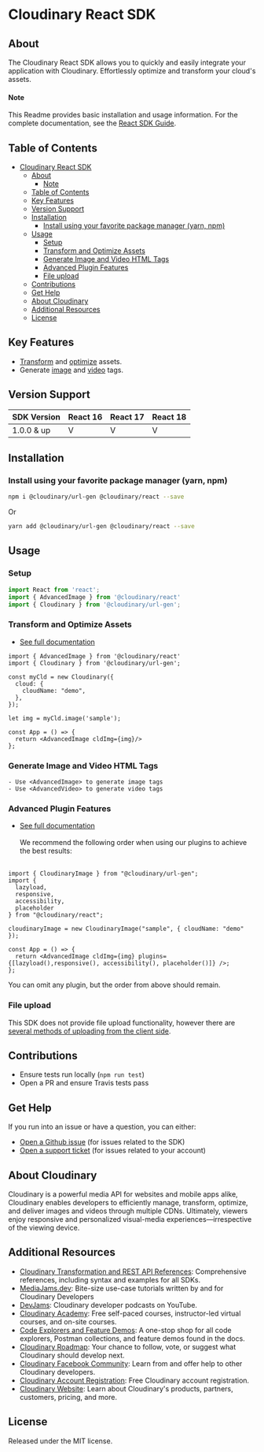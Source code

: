 Cloudinary React SDK
=========================
## About
The Cloudinary React SDK allows you to quickly and easily integrate your application with Cloudinary.
Effortlessly optimize and transform your cloud's assets.

#### Note
This Readme provides basic installation and usage information.
For the complete documentation, see the [React SDK Guide](https://cloudinary.com/documentation/react_integration).

## Table of Contents
- [Cloudinary React SDK](#cloudinary-react-sdk)
  - [About](#about)
      - [Note](#note)
  - [Table of Contents](#table-of-contents)
  - [Key Features](#key-features)
  - [Version Support](#version-support)
  - [Installation](#installation)
    - [Install using your favorite package manager (yarn, npm)](#install-using-your-favorite-package-manager-yarn-npm)
  - [Usage](#usage)
    - [Setup](#setup)
    - [Transform and Optimize Assets](#transform-and-optimize-assets)
    - [Generate Image and Video HTML Tags](#generate-image-and-video-html-tags)
    - [Advanced Plugin Features](#advanced-plugin-features)
    - [File upload](#file-upload)
  - [Contributions](#contributions)
  - [Get Help](#get-help)
  - [About Cloudinary](#about-cloudinary)
  - [Additional Resources](#additional-resources)
  - [License](#license)

## Key Features
- [Transform](https://cloudinary.com/documentation/react_video_manipulation#video_transformation_examples) and
 [optimize](https://cloudinary.com/documentation/react_image_manipulation#image_optimizations) assets.
- Generate [image](https://cloudinary.com/documentation/react_image_manipulation#deliver_and_transform_images) and
 [video](https://cloudinary.com/documentation/react_video_manipulation#video_element) tags.

## Version Support
| SDK Version   | React 16   | React 17 | React 18 |
|---------------|------------|----------|----------|
| 1.0.0 & up    | V          | V        | V        |

## Installation
### Install using your favorite package manager (yarn, npm)
```bash
npm i @cloudinary/url-gen @cloudinary/react --save

```
Or
```bash
yarn add @cloudinary/url-gen @cloudinary/react --save
```

## Usage
### Setup
```javascript
import React from 'react';
import { AdvancedImage } from '@cloudinary/react'
import { Cloudinary } from '@cloudinary/url-gen';
```

### Transform and Optimize Assets
- [See full documentation](https://cloudinary.com/documentation/react_image_manipulation)

```tsx
import { AdvancedImage } from '@cloudinary/react'
import { Cloudinary } from '@cloudinary/url-gen';

const myCld = new Cloudinary({
  cloud: {
    cloudName: "demo",
  },
});

let img = myCld.image('sample');

const App = () => {
  return <AdvancedImage cldImg={img}/>
};
```
  
### Generate Image and Video HTML Tags
    - Use <AdvancedImage> to generate image tags
    - Use <AdvancedVideo> to generate video tags

### Advanced Plugin Features
- [See full documentation](https://cloudinary.com/documentation/react_integration#plugins)
<br/><br/>
We recommend the following order when using our plugins to achieve the best results:
<br/><br/>

```tsx
import { CloudinaryImage } from "@cloudinary/url-gen";
import {
  lazyload,
  responsive,
  accessibility,
  placeholder
} from "@cloudinary/react";

cloudinaryImage = new CloudinaryImage("sample", { cloudName: "demo" });

const App = () => {
  return <AdvancedImage cldImg={img} plugins={[lazyload(),responsive(), accessibility(), placeholder()]} />;
};
```

You can omit any plugin, but the order from above should remain.

### File upload
This SDK does not provide file upload functionality, however there are [several methods of uploading from the client side](https://cloudinary.com/documentation/react_image_and_video_upload).

## Contributions
- Ensure tests run locally (```npm run test```)
- Open a PR and ensure Travis tests pass

## Get Help
If you run into an issue or have a question, you can either:
- [Open a Github issue](https://github.com/cloudinary/frontend-frameworks/issues)  (for issues related to the SDK)
- [Open a support ticket](https://cloudinary.com/contact) (for issues related to your account)

## About Cloudinary
Cloudinary is a powerful media API for websites and mobile apps alike, Cloudinary enables developers to efficiently manage, transform, optimize, and deliver images and videos through multiple CDNs. Ultimately, viewers enjoy responsive and personalized visual-media experiences—irrespective of the viewing device.


## Additional Resources
- [Cloudinary Transformation and REST API References](https://cloudinary.com/documentation/cloudinary_references): Comprehensive references, including syntax and examples for all SDKs.
- [MediaJams.dev](https://mediajams.dev/): Bite-size use-case tutorials written by and for Cloudinary Developers
- [DevJams](https://www.youtube.com/playlist?list=PL8dVGjLA2oMr09amgERARsZyrOz_sPvqw): Cloudinary developer podcasts on YouTube.
- [Cloudinary Academy](https://training.cloudinary.com/): Free self-paced courses, instructor-led virtual courses, and on-site courses.
- [Code Explorers and Feature Demos](https://cloudinary.com/documentation/code_explorers_demos_index): A one-stop shop for all code explorers, Postman collections, and feature demos found in the docs.
- [Cloudinary Roadmap](https://cloudinary.com/roadmap): Your chance to follow, vote, or suggest what Cloudinary should develop next.
- [Cloudinary Facebook Community](https://www.facebook.com/groups/CloudinaryCommunity): Learn from and offer help to other Cloudinary developers.
- [Cloudinary Account Registration](https://cloudinary.com/users/register/free): Free Cloudinary account registration.
- [Cloudinary Website](https://cloudinary.com): Learn about Cloudinary's products, partners, customers, pricing, and more.


## License
Released under the MIT license.
